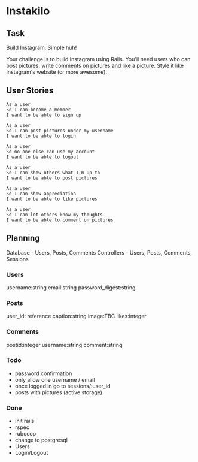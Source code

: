 # Instakilo

## Task
Build Instagram: Simple huh!

Your challenge is to build Instagram using Rails. You'll need users who can post pictures, write comments on pictures and like a picture. Style it like Instagram's website (or more awesome).

## User Stories
```
As a user
So I can become a member
I want to be able to sign up

As a user
So I can post pictures under my username
I want to be able to login

As a user
So no one else can use my account
I want to be able to logout

As a user
So I can show others what I'm up to
I want to be able to post pictures

As a user
So I can show appreciation
I want to be able to like pictures

As a user
So I can let others know my thoughts
I want to be able to comment on pictures
```

## Planning
Database - Users, Posts, Comments
Controllers - Users, Posts, Comments, Sessions

### Users
username:string
email:string
password_digest:string

### Posts
user_id: reference
caption:string
image:TBC
likes:integer

### Comments
postid:integer
username:string
comment:string

### Todo
- password confirmation
- only allow one username / email
- once logged in go to sessions/:user_id
- posts with pictures (active storage)

### Done
- init rails
- rspec
- rubocop
- change to postgresql
- Users
- Login/Logout
